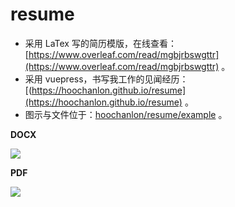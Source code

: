 # resume

* 采用 LaTex 写的简历模版，在线查看：[https://www.overleaf.com/read/mgbjrbswgttr](https://www.overleaf.com/read/mgbjrbswgttr) 。
* 采用 vuepress，书写我工作的见闻经历：[(https://hoochanlon.github.io/resume](https://hoochanlon.github.io/resume) 。
* 图示与文件位于：[hoochanlon/resume/example](https://github.com/hoochanlon/resume/tree/main/example) 。

**DOCX**

![](https://cdn.statically.io/gh/hoochanlon/resume/main/resume.jpg)

**PDF**

![](https://cdn.statically.io/gh/hoochanlon/resume/main/resume.png)


